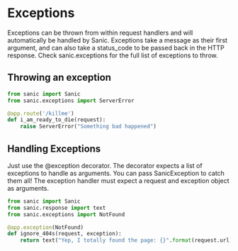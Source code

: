 # Exceptions

Exceptions can be thrown from within request handlers and will automatically be handled by Sanic.  Exceptions take a message as their first argument, and can also take a status_code to be passed back in the HTTP response.  Check sanic.exceptions for the full list of exceptions to throw.

## Throwing an exception

```python
from sanic import Sanic
from sanic.exceptions import ServerError

@app.route('/killme')
def i_am_ready_to_die(request):
	raise ServerError("Something bad happened")
```

## Handling Exceptions

Just use the @exception decorator.  The decorator expects a list of exceptions to handle as arguments.  You can pass SanicException to catch them all!  The exception handler must expect a request and exception object as arguments.

```python
from sanic import Sanic
from sanic.response import text
from sanic.exceptions import NotFound

@app.exception(NotFound)
def ignore_404s(request, exception):
	return text("Yep, I totally found the page: {}".format(request.url))
```